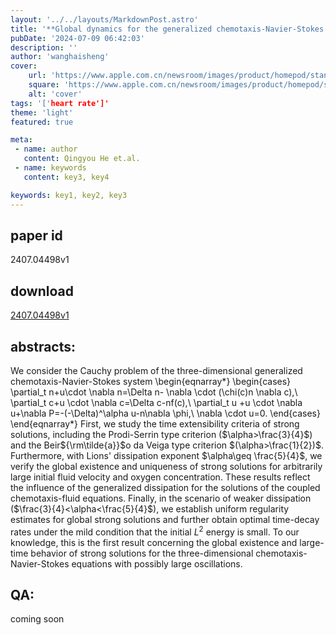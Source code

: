 ```yaml
---
layout: '../../layouts/MarkdownPost.astro'
title: '**Global dynamics for the generalized chemotaxis-Navier-Stokes system in $\mathbb{R}^3$**'
pubDate: '2024-07-09 06:42:03'
description: ''
author: 'wanghaisheng'
cover:
    url: 'https://www.apple.com.cn/newsroom/images/product/homepod/standard/Apple-HomePod-hero-230118_big.jpg.large_2x.jpg'
    square: 'https://www.apple.com.cn/newsroom/images/product/homepod/standard/Apple-HomePod-hero-230118_big.jpg.large_2x.jpg'
    alt: 'cover'
tags: '['heart rate']' 
theme: 'light'
featured: true

meta:
 - name: author
   content: Qingyou He et.al.
 - name: keywords
   content: key3, key4

keywords: key1, key2, key3
---
```


## paper id
2407.04498v1
## download
[2407.04498v1](http://arxiv.org/abs/2407.04498v1)
## abstracts:
We consider the Cauchy problem of the three-dimensional generalized chemotaxis-Navier-Stokes system   \begin{eqnarray*}   \begin{cases} \partial_t n+u\cdot \nabla n=\Delta n- \nabla \cdot (\chi(c)n \nabla c),\\ \partial_t c+u \cdot \nabla c=\Delta c-nf(c),\\ \partial_t u +u \cdot \nabla u+\nabla P=-(-\Delta)^\alpha u-n\nabla \phi,\\ \nabla \cdot u=0.   \end{cases} \end{eqnarray*} First, we study the time extensibility criteria of strong solutions, including the Prodi-Serrin type criterion ($\alpha>\frac{3}{4}$) and the Beir${\rm\tilde{a}}$o da Veiga type criterion $(\alpha>\frac{1}{2})$. Furthermore, with Lions' dissipation exponent $\alpha\geq \frac{5}{4}$, we verify the global existence and uniqueness of strong solutions for arbitrarily large initial fluid velocity and oxygen concentration. These results reflect the influence of the generalized dissipation for the solutions of the coupled chemotaxis-fluid equations. Finally, in the scenario of weaker dissipation ($\frac{3}{4}<\alpha<\frac{5}{4}$), we establish uniform regularity estimates for global strong solutions and further obtain optimal time-decay rates under the mild condition that the initial $L^2$ energy is small. To our knowledge, this is the first result concerning the global existence and large-time behavior of strong solutions for the three-dimensional chemotaxis-Navier-Stokes equations with possibly large oscillations.
## QA:
coming soon
